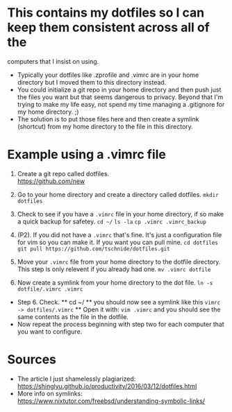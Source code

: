 # This contains my dotfiles so I can keep them consistent across all of the
computers that I insist on using.
* Typically your dotfiles like .zprofile and .vimrc are in your home directory
  but I moved them to this directory instead.
* You could initialize a git repo in your home directory and then push just the
  files you want but that seems dangerous to privacy. Beyond that I'm trying to
make my life easy, not spend my time managing a .gitignore for my home
directory. ;)
* The solution is to put those files here and then create a symlink (shortcut)
  from my home directory to the file in this directory.

# Example using a .vimrc file
1. Create a git repo called dotfiles.  
  https://github.com/new

2. Go to your home directory and create a directory called dotfiles.
  `mkdir dotfiles`

3. Check to see if you have a `.vimrc` file in your home directory, if
  so make a quick backup for safetey.
  `cd ~/`
  `ls -la`
  `cp .vimrc .vimrc_backup`

3. (P2). If you did not have a `.vimrc` that's fine. It's just
  a configuration file for vim so you can make it. If you want you can pull
mine.
  `cd dotfiles`
  `git pull https://github.com/tschnide/dotfiles.git`

4. Move your `.vimrc` file from your home directory to the dotfile
  directory. This step is only relevent if you already had one. 
  `mv .vimrc dotfile`

5. Now create a symlink from your home directory to the dot file.
  `ln -s dotfile/.vimrc .vimrc`

* Step 6. Check.
** cd ~/
** you should now see a symlink like this `vimrc -> dotfiles/.vimrc`
** Open it with: `vim .vimrc` and you should see the same contents as the file
in the dotfile.
* Now repeat the process beginning with step two for each computer that you
  want to configure.

# Sources
* The article I just shamelessly plagiarized: https://shinglyu.github.io/productivity/2016/03/12/dotfiles.html
* More info on symlinks: https://www.nixtutor.com/freebsd/understanding-symbolic-links/
